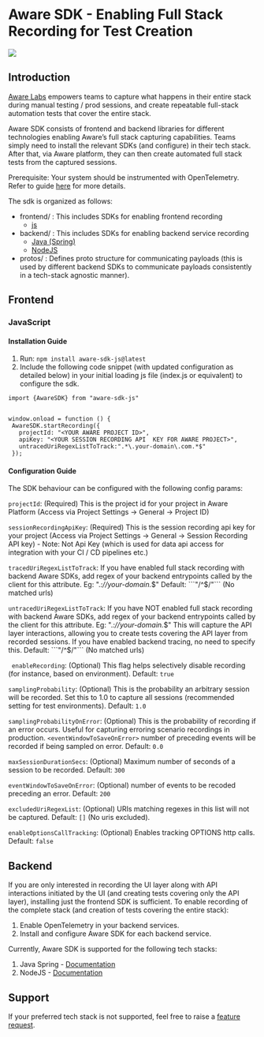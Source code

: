 # Aware SDK - Enabling Full Stack Recording for Test Creation
[![](https://jitpack.io/v/awarelabshq/aware-sdk.svg)](https://jitpack.io/#awarelabshq/aware-sdk)

## Introduction

[Aware Labs](https://awarelabs.io) empowers teams to capture what happens in their entire stack during manual testing / prod sessions, and create repeatable full-stack automation tests that cover the entire stack.

Aware SDK consists of frontend and backend libraries for different technologies enabling Aware’s full stack capturing capabilities. Teams simply need to install the relevant SDKs (and configure) in their tech stack. After that, via Aware platform, they can then create automated full stack tests from the captured sessions.

Prerequisite: Your system should be instrumented with OpenTelemetry. Refer to guide [here](https://awarelabs.io/blog/getting-started) for more details.

The sdk is organized as follows:

- frontend/ : This includes SDKs for enabling frontend recording
  - [js](https://github.com/awarelabshq/aware-sdk?tab=readme-ov-file#javascript)    
- backend/ : This includes SDKs for enabling backend service recording
  - [Java (Spring)](https://github.com/awarelabshq/aware-sdk/tree/main/backend/java-spring#java-spring)
  - [NodeJS](https://github.com/awarelabshq/aware-sdk/tree/main/backend/java-spring#java-spring)    
- protos/ : Defines proto structure for communicating payloads (this is used by different backend SDKs to communicate payloads consistently in a tech-stack agnostic manner).

## Frontend

### JavaScript

#### Installation Guide

1) Run: ```npm install aware-sdk-js@latest```
2) Include the following code snippet (with updated configuration as detailed below) in your initial loading js file (index.js or equivalent) to configure the sdk.

```
import {AwareSDK} from "aware-sdk-js"


window.onload = function () {
 AwareSDK.startRecording({
   projectId: "<YOUR AWARE PROJECT ID>",
   apiKey: "<YOUR SESSION RECORDING API  KEY FOR AWARE PROJECT>",
   untracedUriRegexListToTrack:".*\.your-domain\.com.*$"
 });
```

#### Configuration Guide

The SDK behaviour can be configured with the following config params:

```projectId```: (Required) This is the project id for your project in Aware Platform (Access via Project Settings -> General -> Project ID)

```sessionRecordingApiKey```: (Required) This is the session recording api key for your project (Access via Project Settings -> General -> Session Recording API key) - Note: Not Api Key (which is used for data api access for integration with your CI / CD pipelines etc.)

```tracedUriRegexListToTrack```: If you have enabled full stack recording with backend Aware SDKs, add regex of your backend entrypoints called by the client for this attribute. Eg:  ".*://your-domain.*$" Default: ```"/^$/"``` (No matched urls)

```untracedUriRegexListToTrack```: If you have NOT enabled full stack recording with backend Aware SDKs, add regex of your backend entrypoints called by the client for this attribute. Eg:  ".*://your-domain.*$" This will capture the API layer interactions, allowing you to create tests covering the API layer from recorded sessions. If you have enabled backend tracing, no need to specify this. Default: ```"/^$/"``` (No matched urls)

``` enableRecording```: (Optional) This flag helps selectively disable recording (for instance, based on environment). Default: ```true```

```samplingProbability```: (Optional) This is the probability an arbitrary session will be recorded. Set this to 1.0 to capture all sessions (recommended setting for test environments). Default: ```1.0```

```samplingProbabilityOnError```: (Optional) This is the probability of recording if an error occurs. Useful for capturing erroring scenario recordings in production. ```<eventWindowToSaveOnError>``` number of preceding events will be recorded if being sampled on error. Default: ```0.0```

```maxSessionDurationSecs```: (Optional) Maximum number of seconds of a session to be recorded. Default: ```300```

```eventWindowToSaveOnError```: (Optional) number of events to be recoded preceding an error. Default: ```200```

```excludedUriRegexList```: (Optional) URIs matching regexes in this list will not be captured. Default: ```[]``` (No uris excluded).

```enableOptionsCallTracking```: (Optional) Enables tracking OPTIONS http calls. Default: ```false```

## Backend

If you are only interested in recording the UI layer along with API interactions initiated by the UI (and creating tests covering only the API layer), installing just the frontend SDK is sufficient. To enable recording of the complete stack (and creation of tests covering the entire stack):
1. Enable OpenTelemetry in your backend services.
2. Install and configure Aware SDK for each backend service.

Currently, Aware SDK is supported for the following tech stacks:
1. Java Spring - [Documentation](https://github.com/awarelabshq/aware-sdk/tree/main/backend/java-spring#java-spring)
2. NodeJS - [Documentation](https://github.com/awarelabshq/aware-sdk/tree/main/backend/nodejs#nodejs)

## Support

If your preferred tech stack is not supported, feel free to raise a [feature request](https://github.com/awarelabshq/aware-sdk/issues/new).
